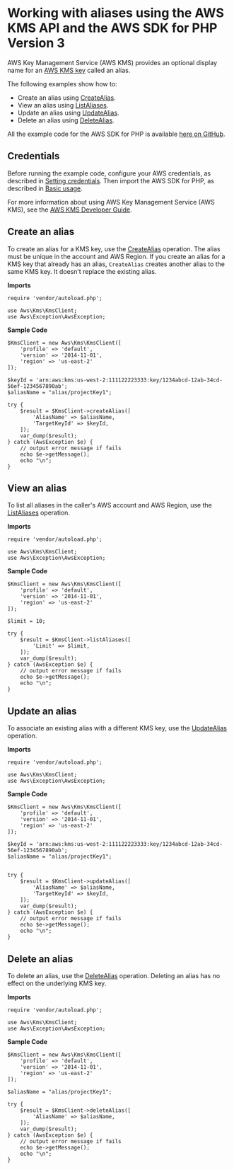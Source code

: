 # Working with aliases using the AWS KMS API and the AWS SDK for PHP Version 3<a name="kms-example-alias"></a>

AWS Key Management Service \(AWS KMS\) provides an optional display name for an [AWS KMS key](https://docs.aws.amazon.com/kms/latest/developerguide/concepts.html#kms_keys) called an alias\.

The following examples show how to:
+ Create an alias using [CreateAlias](https://docs.aws.amazon.com/aws-sdk-php/v3/api/api-kms-2014-11-01.html#createalias)\.
+ View an alias using [ListAliases](https://docs.aws.amazon.com/aws-sdk-php/v3/api/api-kms-2014-11-01.html#listaliases)\.
+ Update an alias using [UpdateAlias](https://docs.aws.amazon.com/aws-sdk-php/v3/api/api-kms-2014-11-01.html#updatealias)\.
+ Delete an alias using [DeleteAlias](https://docs.aws.amazon.com/aws-sdk-php/v3/api/api-kms-2014-11-01.html#deletealias)\.

All the example code for the AWS SDK for PHP is available [here on GitHub](https://github.com/awsdocs/aws-doc-sdk-examples/tree/main/php/example_code)\.

## Credentials<a name="credentials"></a>

Before running the example code, configure your AWS credentials, as described in [Setting credentials](guide_credentials.md)\. Then import the AWS SDK for PHP, as described in [Basic usage](getting-started_basic-usage.md)\.

For more information about using AWS Key Management Service \(AWS KMS\), see the [AWS KMS Developer Guide](https://docs.aws.amazon.com/kms/latest/developerguide/)\.

## Create an alias<a name="create-an-alias"></a>

To create an alias for a KMS key, use the [CreateAlias](https://docs.aws.amazon.com/kms/latest/APIReference/API_CreateAlias.html) operation\. The alias must be unique in the account and AWS Region\. If you create an alias for a KMS key that already has an alias, `CreateAlias` creates another alias to the same KMS key\. It doesn’t replace the existing alias\.

 **Imports** 

```
require 'vendor/autoload.php';

use Aws\Kms\KmsClient; 
use Aws\Exception\AwsException;
```

 **Sample Code** 

```
$KmsClient = new Aws\Kms\KmsClient([
    'profile' => 'default',
    'version' => '2014-11-01',
    'region' => 'us-east-2'
]);

$keyId = 'arn:aws:kms:us-west-2:111122223333:key/1234abcd-12ab-34cd-56ef-1234567890ab';
$aliasName = "alias/projectKey1";

try {
    $result = $KmsClient->createAlias([
        'AliasName' => $aliasName,
        'TargetKeyId' => $keyId,
    ]);
    var_dump($result);
} catch (AwsException $e) {
    // output error message if fails
    echo $e->getMessage();
    echo "\n";
}
```

## View an alias<a name="view-an-alias"></a>

To list all aliases in the caller's AWS account and AWS Region, use the [ListAliases](https://docs.aws.amazon.com/kms/latest/APIReference/API_ListAliases.html) operation\. 

 **Imports** 

```
require 'vendor/autoload.php';

use Aws\Kms\KmsClient; 
use Aws\Exception\AwsException;
```

 **Sample Code** 

```
$KmsClient = new Aws\Kms\KmsClient([
    'profile' => 'default',
    'version' => '2014-11-01',
    'region' => 'us-east-2'
]);

$limit = 10;

try {
    $result = $KmsClient->listAliases([
        'Limit' => $limit,
    ]);
    var_dump($result);
} catch (AwsException $e) {
    // output error message if fails
    echo $e->getMessage();
    echo "\n";
}
```

## Update an alias<a name="update-an-alias"></a>

To associate an existing alias with a different KMS key, use the [UpdateAlias](https://docs.aws.amazon.com/kms/latest/APIReference/API_UpdateAlias.html) operation\.

 **Imports** 

```
require 'vendor/autoload.php';

use Aws\Kms\KmsClient; 
use Aws\Exception\AwsException;
```

 **Sample Code** 

```
$KmsClient = new Aws\Kms\KmsClient([
    'profile' => 'default',
    'version' => '2014-11-01',
    'region' => 'us-east-2'
]);

$keyId = 'arn:aws:kms:us-west-2:111122223333:key/1234abcd-12ab-34cd-56ef-1234567890ab';
$aliasName = "alias/projectKey1";


try {
    $result = $KmsClient->updateAlias([
        'AliasName' => $aliasName,
        'TargetKeyId' => $keyId,
    ]);
    var_dump($result);
} catch (AwsException $e) {
    // output error message if fails
    echo $e->getMessage();
    echo "\n";
}
```

## Delete an alias<a name="delete-an-alias"></a>

To delete an alias, use the [DeleteAlias](https://docs.aws.amazon.com/kms/latest/APIReference/API_DeleteAlias.html) operation\. Deleting an alias has no effect on the underlying KMS key\.

 **Imports** 

```
require 'vendor/autoload.php';

use Aws\Kms\KmsClient; 
use Aws\Exception\AwsException;
```

 **Sample Code** 

```
$KmsClient = new Aws\Kms\KmsClient([
    'profile' => 'default',
    'version' => '2014-11-01',
    'region' => 'us-east-2'
]);

$aliasName = "alias/projectKey1";

try {
    $result = $KmsClient->deleteAlias([
        'AliasName' => $aliasName,
    ]);
    var_dump($result);
} catch (AwsException $e) {
    // output error message if fails
    echo $e->getMessage();
    echo "\n";
}
```